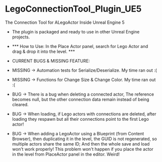 # LegoConnectionTool_Plugin_UE5
The Connection Tool for ALegoActor Inside Unreal Engine 5

- The plugin is packaged and ready to use in other Unreal Engine projects.
- *** How to Use: In the Place Actor panel, search for Lego Actor and drag & drop it into the level. ***

- CURRENT BUGS & MISSING FEATURE:
- MISSING -> Automation tests for Serialize/Deserialize. My time ran out :(
- MISSING -> Functions for Change Size & Change Color. My time ran out :(

- BUG -> There is a bug when deleting a connected actor, The reference becomes null, but the other connection data remain instead of being cleared.
- BUG -> When loading, if Lego actors with connections are deleted, after loading they respawn but all their connections point to the first Lego actor!
- BUG -> When adding a LegoActor using a Blueprint (from Content Browser), then duplicating it in the level, the GUID is not regenerated, so multiple actors share the same ID; And then the whole save and load won't work properly! This problem won't happen if you place the actor in the level from PlaceActor panel in the editor. Weird!
